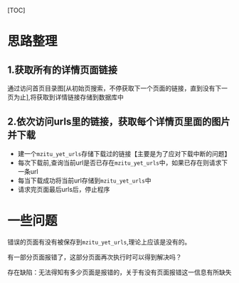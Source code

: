[TOC]

# 思路整理
## 1.获取所有的详情页面链接
通过访问首页目录图[从初始页搜索，不停获取下一个页面的链接，直到没有下一页为止],将获取到详情链接存储到数据库中

## 2.依次访问urls里的链接，获取每个详情页里面的图片并下载
- 建一个`mzitu_yet_urls`存储下载过的链接【主要是为了应对下载中断的问题】
- 每次下载前,查询当前url是否已存在`mzitu_yet_urls`中，如果已存在则请求下一条url
- 每当下载成功将当前url存储到`mzitu_yet_urls`中
- 请求完页面最后urls后，停止程序

# 一些问题
错误的页面有没有被保存到`mzitu_yet_urls`,理论上应该是没有的。

有一部分页面报错了，这部分页面再次执行时可以得到解决吗？

存在缺陷：无法得知有多少页面是报错的，关于有没有页面报错这一信息有所缺失